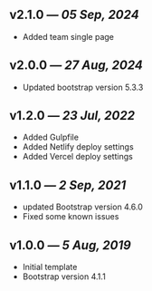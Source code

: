 ## v2.1.0 _— 05 Sep, 2024_

- Added team single page

## v2.0.0 _— 27 Aug, 2024_

- Updated bootstrap version 5.3.3

## v1.2.0 _— 23 Jul, 2022_

- Added Gulpfile
- Added Netlify deploy settings
- Added Vercel deploy settings

## v1.1.0 _— 2 Sep, 2021_

- updated Bootstrap version 4.6.0
- Fixed some known issues

## v1.0.0 _— 5 Aug, 2019_

- Initial template
- Bootstrap version 4.1.1
